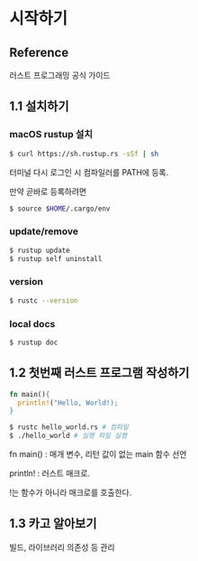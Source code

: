 # 시작하기

## Reference

러스트 프로그래밍 공식 가이드

## 1.1 설치하기

### macOS rustup 설치

```sh
$ curl https://sh.rustup.rs -sSf | sh
```

터미널 다시 로그인 시 컴파일러를 PATH에 등록.

만약 곧바로 등록하려면

```sh
$ source $HOME/.cargo/env
```

### update/remove

```sh
$ rustup update
$ rustup self uninstall
```

### version
```sh
$ rustc --version
```

### local docs
```sh
$ rustup doc
```

## 1.2 첫번째 러스트 프로그램 작성하기

``` rs
fn main(){
  println!("Hello, World!);
}
```
```sh
$ rustc hello_world.rs # 컴파일
$ ./hello_world # 실행 파일 실행
```

fn main() : 매개 변수, 리턴 값이 없는 main 함수 선언

println! : 러스트 매크로. 

!는 함수가 아니라 매크로를 호출한다.

## 1.3 카고 알아보기 

빌드, 라이브러리 의존성 등 관리 